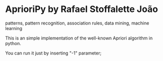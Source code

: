 # AprioriPy  by Rafael Stoffalette João

patterns, pattern recognition, association rules, data mining, machine learning

This is an simple implementation of the well-known Apriori algorithm in python.




You can run it just by inserting "-1" parameter;
